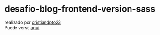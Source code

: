 # desafio-blog-frontend-version-sass

realizado por [cristiandpto23](https://github.com/cristiandpto23/) <br>
Puede verse [aquí](https://cristiandpto23.github.io/desafio-blog-frontend-version-sass/)

